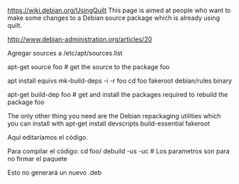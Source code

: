 https://wiki.debian.org/UsingQuilt
This page is aimed at people who want to make some changes to a Debian source package which is already using quilt.



http://www.debian-administration.org/articles/20

Agregar sources a /etc/apt/sources.list

apt-get source foo  # get the source to the package foo

apt install equivs
mk-build-deps -i -r foo
cd foo
fakeroot debian/rules binary



apt-get build-dep foo  # get and install the packages required to rebuild the package foo

The only other thing you need are the Debian repackaging utilities which you can install with 
apt-get install devscripts build-essential fakeroot


Aqui editaríamos el código.

Para compilar el código:
cd foo/
debuild -us -uc  # Los parametros son para no firmar el paquete

Esto no generará un nuevo .deb
